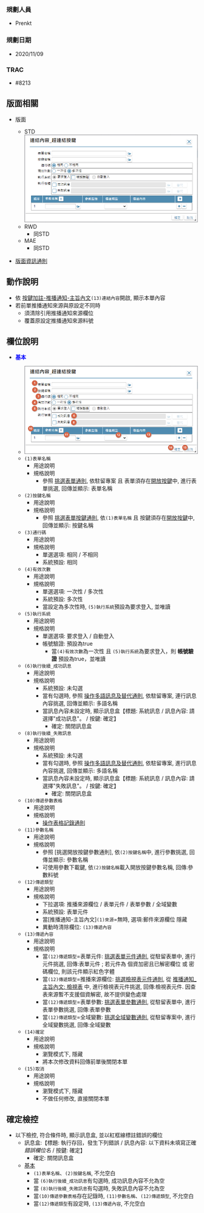### <div id="user">規劃人員</div>
* Prenkt

### <div id="updatedate">規劃日期</div>
* 2020/11/09

### <div id="trac">TRAC</div>
* #8213

## <div id="layout">版面相關</div>
* 版面
    * STD</br>
        ![pic][image_linkbutton]
    * RWD
        * 同STD
    * MAE</br>
        * 同STD

* [版面資訊通則][link_ruleother1]

## <div id="form-action">動作說明</div>
* 依 [按鍵加註-推播通知-主旨內文][link_MAENotice_fieldbreak3]`(13)連結內容`開啟, 顯示本單內容
* 若前單推播通知來源與原設定不同時
    * 須清除引用推播通知來源欄位
    * 覆蓋原設定推播通知來源料號

## <div id="object-desc">欄位說明</div>
* <p id="fieldbreak1" style="color:blue;font-weight:bold">基本</p>

    * ![pic][image_linkbutton_block1]
    * `(1)表單名稱`
        * 用途說明
        * 規格說明
            * 參照 [挑選表單通則][link_ruledialog6], 依駐留專案 且 表單須存在[開放按鍵][link_ExternalCallButton]中, 進行表單挑選, 回傳並顯示: 表單名稱
    * `(2)按鍵名稱`
        * 用途說明
        * 規格說明
            * 參照 [挑選表單按鍵通則][link_ruledialog13], 依`(1)表單名稱` 且 按鍵須存在[開放按鍵][link_ExternalCallButton]中, 回傳並顯示: 按鍵名稱
    * `(3)通行碼`
        * 用途說明
        * 規格說明
            * 單選選項: 相同 / 不相同 
            * 系統預設: 相同
    * `(4)有效次數`
        * 用途說明
        * 規格說明
            * 單選選項: 一次性 / 多次性 
            * 系統預設: 多次性 
            * 當設定為多次性時, `(5)執行系統`預設為要求登入, 並唯讀
    * `(5)執行系統`
        * 用途說明
        * 規格說明
            * 單選選項: 要求登入 / 自動登入
            * 帳號驗證: 預設為true
                * 當`(4)有效次數`為一次性 且 `(5)執行系統`為要求登入，則 **帳號驗證** 預設為true，並唯讀
    * `(6)執行後續_成功訊息`
        * 用途說明
        * 規格說明
            * 系統預設: 未勾選
            * 當有勾選時, 參照 [操作多語訊息及替代通則][link_ruledialog17], 依駐留專案, 連行訊息內容挑選, 回傳並顯示: 多語名稱
            * 當訊息內容未設定時, 顯示訊息盒【標題: 系統訊息 / 訊息內容: 請選擇"成功訊息"。 / 按鍵: 確定】
                * 確定: 關閉訊息盒 
    * `(8)執行後續_失敗訊息`
        * 用途說明
        * 規格說明
            * 系統預設: 未勾選
            * 當有勾選時, 參照 [操作多語訊息及替代通則][link_ruledialog17], 依駐留專案, 進行訊息內容挑選, 回傳並顯示: 多語名稱
            * 當訊息內容未設定時, 顯示訊息盒【標題: 系統訊息 / 訊息內容: 請選擇"失敗訊息"。 / 按鍵: 確定】
                * 確定: 關閉訊息盒 
    * `(10)傳遞參數表格`
        * 用途說明
        * 規格說明 
            * [操作表格記錄通則][link_rulesbutton3]
    * `(11)參數名稱`
        * 用途說明
        * 規格說明 
            * 參照 [挑選開放按鍵參數通則], 依`(2)按鍵名稱`中, 進行參數挑選, 回傳並顯示: 參數名稱
            * 可使用參數下載鍵, 依`(2)按鍵名稱`載入開放按鍵參數名稱, 回傳:參數料號
    * `(12)傳遞類型`
        * 用途說明
        * 規格說明
            * 下拉選項: 推播來源欄位 / 表單元件 / 表單參數 / 全域變數 
            * 系統預設: 表單元件
            * 當[推播通知-主旨內文]`(1)來源`=無時, 選項:郵件來源欄位 隱藏
            * 異動時清除欄位: `(13)傳遞內容`
    * `(13)傳遞內容`
        * 用途說明
        * 規格說明 
            * 當`(12)傳遞類型`=表單元件: [挑選表單元件通則][link_ruledialog7], 從駐留表單中, 進行元件挑選, 回傳:表單元件 ; 若元件為 個資加密且已解密欄位 或 密碼欄位, 則該元件顯示紅色字體
            * 當`(12)傳遞類型`=推播來源欄位: [挑選檢視表元件通則][link_ruledialog8], 從 [推播通知_主旨內文: 檢視表][link_conentviewno] 中, 進行檢視表元件挑選, 回傳:檢視表元件. 因查表來源暫不支援個資解密, 故不提供變色處理
            * 當`(12)傳遞類型`=表單參數: [挑選表單參數通則][link_ruledialog9], 從駐留表單中, 進行表單參數挑選, 回傳:表單參數
            * 當`(12)傳遞類型`=全域變數: [挑選全域變數通則][link_ruledialog10], 從駐留專案中, 進行全域變數挑選, 回傳:全域變數  
    * `(14)確定`
        * 用途說明
        * 規格說明
            * 瀏覽模式下, 隱藏
            * 將本次修改資料回傳前單後關閉本單
    * `(15)取消`
        * 用途說明
        * 規格說明
            * 瀏覽模式下, 隱藏
            * 不做任何修改, 直接關閉本單


## <div id="save-action">確定檢控</div>
* 以下檢控, 符合條件時, 顯示訊息盒, 並以紅框線標註錯誤的欄位
    * 訊息盒:【標題: 執行存回，發生下列錯誤 / 訊息內容: 以下資料未填寫正確 </n> *錯誤欄位名* / 按鍵: 確定】
        * 確定: 關閉訊息盒 
    * [基本][link_fieldbreak1]
        * `(1)表單名稱`、`(2)按鍵名稱`, 不允空白
        * 當 `(6)執行後續_成功訊息`有勾選時, 成功訊息內容不允為空
        * 當 `(8)執行後續_失敗訊息`有勾選時, 失敗訊息內容不允為空
        * 當`(10)傳遞參數表格`存在記錄時, `(11)參數名稱`、`(12)傳遞類型`, 不允空白
        * 當`(12)傳遞類型`有設定時, `(13)傳遞內容`, 不允空白


<!-- 圖片 -->
[image_linkbutton]:attachment/MAENotice-Link-Button.png
[image_linkbutton_block1]:attachment/MAENotice-Link-Button-Block1.png


<!-- 超連結 -->
[link_fieldbreak1]:#fieldbreak1 "欄位說明/基本區塊"
[link_MAENotice_fieldbreak3]:MAENotice.md#fieldbreak3 "按鍵加註-推播通知/主旨內文"
[link_conentviewno]:MAENotice.md#conentviewno "按鍵加註-推播通知/主旨內文/檢視表"

[link_ExternalCallButton]:/8.10.0/IDE/Specification/ExternalCallButton/README "開放按鍵"
[link_Replace]:/8.10.0/IDE/Specification/Replace/README "訊息替代"

[link_ruleother1]:/8.10.0/IDE/Specification/RulesOther/README#ruleother1 "共用通則_其它/版面資訊通則"

[link_rulesbutton3]:/8.10.0/IDE/Specification/RulesButton/README#rulebutton3 "共用通則_其它/操作表格記錄通則"
[link_ruledialog2]:/8.10.0/IDE/Specification/RulesDialog/README#ruledialog2 "共用通則_開啟單據/使用多語詞庫通則"
[link_ruledialog6]:/8.10.0/IDE/Specification/RulesDialog/README#ruledialog6 "共用通則_開啟單據/挑選表單通則"
[link_ruledialog7]:/8.10.0/IDE/Specification/RulesDialog/README#ruledialog7 "共用通則_開啟單據/挑選表單元件通則"
[link_ruledialog8]:/8.10.0/IDE/Specification/RulesDialog/README#ruledialog8 "共用通則_開啟單據/挑選檢視表元件通則"
[link_ruledialog9]:/8.10.0/IDE/Specification/RulesDialog/README#ruledialog9 "共用通則_開啟單據/挑選表單參數通則"
[link_ruledialog10]:/8.10.0/IDE/Specification/RulesDialog/README#ruledialog10 "共用通則_開啟單據/挑選全域變數通則"
[link_ruledialog13]:/8.10.0/IDE/Specification/RulesDialog/README#ruledialog13 "共用通則_開啟單據/挑選表單按鍵通則"
[link_ruledialog17]:/8.10.0/IDE/Specification/RulesDialog/README#ruledialog17 "共用通則_開啟單據/使用多語詞庫(含替代)通則"